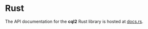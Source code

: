 # Rust

The API documentation for the **cql2** Rust library is hosted at [docs.rs](https://docs.rs/cql2).
